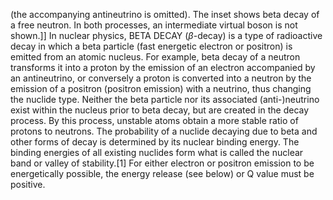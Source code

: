 (the accompanying antineutrino is omitted). The inset shows beta decay of a free neutron. In both processes, an intermediate virtual boson is not shown.]] In nuclear physics, BETA DECAY (_β_-decay) is a type of radioactive decay in which a beta particle (fast energetic electron or positron) is emitted from an atomic nucleus. For example, beta decay of a neutron transforms it into a proton by the emission of an electron accompanied by an antineutrino, or conversely a proton is converted into a neutron by the emission of a positron (positron emission) with a neutrino, thus changing the nuclide type. Neither the beta particle nor its associated (anti-)neutrino exist within the nucleus prior to beta decay, but are created in the decay process. By this process, unstable atoms obtain a more stable ratio of protons to neutrons. The probability of a nuclide decaying due to beta and other forms of decay is determined by its nuclear binding energy. The binding energies of all existing nuclides form what is called the nuclear band or valley of stability.[1] For either electron or positron emission to be energetically possible, the energy release (see below) or Q value must be positive.

